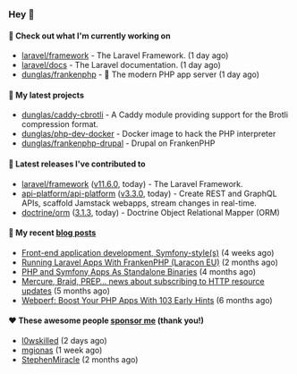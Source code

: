 ### Hey 👋

#### 👷 Check out what I'm currently working on

- [laravel/framework](https://github.com/laravel/framework) - The Laravel Framework. (1 day ago)
- [laravel/docs](https://github.com/laravel/docs) - The Laravel documentation. (1 day ago)
- [dunglas/frankenphp](https://github.com/dunglas/frankenphp) - 🧟 The modern PHP app server (1 day ago)

#### 🌱 My latest projects

- [dunglas/caddy-cbrotli](https://github.com/dunglas/caddy-cbrotli) - A Caddy module providing support for the Brotli compression format.
- [dunglas/php-dev-docker](https://github.com/dunglas/php-dev-docker) - Docker image to hack the PHP interpreter
- [dunglas/frankenphp-drupal](https://github.com/dunglas/frankenphp-drupal) - Drupal on FrankenPHP

#### 🔭 Latest releases I've contributed to

- [laravel/framework](https://github.com/laravel/framework) ([v11.6.0](https://github.com/laravel/framework/releases/tag/v11.6.0), today) - The Laravel Framework.
- [api-platform/api-platform](https://github.com/api-platform/api-platform) ([v3.3.0](https://github.com/api-platform/api-platform/releases/tag/v3.3.0), today) - Create REST and GraphQL APIs, scaffold Jamstack webapps, stream changes in real-time.
- [doctrine/orm](https://github.com/doctrine/orm) ([3.1.3](https://github.com/doctrine/orm/releases/tag/3.1.3), today) - Doctrine Object Relational Mapper (ORM)

#### 📜 My recent [blog posts](https://dunglas.fr)

- [Front-end application development, Symfony-style(s)](https://dunglas.dev/2024/04/front-end-application-development-symfony-styles/) (4 weeks ago)
- [Running Laravel Apps With FrankenPHP (Laracon EU)](https://dunglas.dev/2024/02/running-laravel-apps-with-frankenphp-laracon-eu/) (2 months ago)
- [PHP and Symfony Apps As Standalone Binaries](https://dunglas.dev/2023/12/php-and-symfony-apps-as-standalone-binaries/) (4 months ago)
- [Mercure, Braid, PREP… news about subscribing to HTTP resource updates](https://dunglas.dev/2023/11/mercure-braid-prep-news-about-subscribing-to-http-resource-updates/) (5 months ago)
- [Webperf: Boost Your PHP Apps With 103 Early Hints](https://dunglas.dev/2023/10/webperf-boost-your-php-apps-with-103-early-hints/) (6 months ago)

#### ❤️ These awesome people [sponsor me](https://github.com/sponsors/dunglas) (thank you!)

- [l0wskilled](https://github.com/l0wskilled) (2 days ago)
- [mgionas](https://github.com/mgionas) (1 week ago)
- [StephenMiracle](https://github.com/StephenMiracle) (2 months ago)
